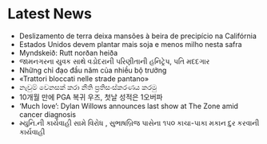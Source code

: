 # Latest News
-  Deslizamento de terra deixa mansões à beira de precipício na Califórnia
-  Estados Unidos devem plantar mais soja e menos milho nesta safra
-  Myndskeið: Rutt norðan heiða
-  જામનગરના યુવક સાથે વડોદરાની પરિણીતાની હનિટ્રેપ, પતિ મદદગાર
-  Những chỉ đạo đầu năm của nhiều bộ trưởng
-  «Trattori bloccati nelle strade pantano»
-  නැවුම් වෙනසක් කරා නීති ප්‍රතිසංස්කරණය කරමු
-  10개월 만에 PGA 복귀 우즈, 첫날 성적은 1오버파
-  ‘Much love’: Dylan Willows announces last show at The Zone amid cancer diagnosis
-  મ્યુનિ.ની કાર્યવાહી સામે વિરોધ , સુભાષબ્રિજ પાસેના ૧૫૦ કાચા-પાકા મકાન દુર કરવાની કાર્યવાહી
